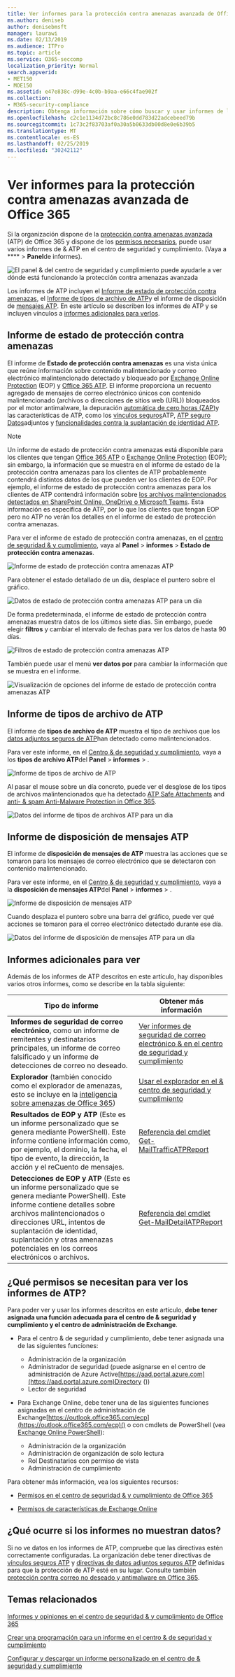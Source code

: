 ```yaml
---
title: Ver informes para la protección contra amenazas avanzada de Office 365
ms.author: deniseb
author: denisebmsft
manager: laurawi
ms.date: 02/13/2019
ms.audience: ITPro
ms.topic: article
ms.service: O365-seccomp
localization_priority: Normal
search.appverid:
- MET150
- MOE150
ms.assetid: e47e838c-d99e-4c0b-b9aa-e66c4fae902f
ms.collection:
- M365-security-compliance
description: Obtenga información sobre cómo buscar y usar informes de la protección contra amenazas avanzada de Office &amp; 365 en el centro de seguridad y cumplimiento.
ms.openlocfilehash: c2c1e1134d72bc8c786e0dd783d22adcebeed79b
ms.sourcegitcommit: 1c73c2f83703af0a30a5b0633db00d8e0e6b39b5
ms.translationtype: MT
ms.contentlocale: es-ES
ms.lasthandoff: 02/25/2019
ms.locfileid: "30242112"
---
```

# <a name="view-reports-for-office-365-advanced-threat-protection"></a>Ver informes para la protección contra amenazas avanzada de Office 365

Si la organización dispone de la [protección contra amenazas avanzada](office-365-atp.md) (ATP) de Office 365 y dispone de los [permisos necesarios](#what-permissions-are-needed-to-view-these-reports), puede usar varios informes de &amp; ATP en el centro de seguridad y cumplimiento. (Vaya a **** \> **Panel**de informes).
  
![El panel &amp; del centro de seguridad y cumplimiento puede ayudarle a ver dónde está funcionando la protección contra amenazas avanzada](media/6b213d34-adbb-44af-8549-be9a7e2db087.png)
  
Los informes de ATP incluyen el [Informe de estado de protección contra amenazas](#threat-protection-status-report), el [Informe de tipos de archivo de ATP](#atp-file-types-report)y el informe de disposición de [mensajes ATP](#atp-message-disposition-report). En este artículo se describen los informes de ATP y se incluyen vínculos a [informes adicionales para verlos](#additional-reports-to-view).
  
## <a name="threat-protection-status-report"></a>Informe de estado de protección contra amenazas

El informe de **Estado de protección contra amenazas** es una vista única que reúne información sobre contenido malintencionado y correo electrónico malintencionado detectado y bloqueado por [Exchange Online Protection](eop/exchange-online-protection-overview.md) (EOP) y [Office 365 ATP](office-365-atp.md). El informe proporciona un recuento agregado de mensajes de correo electrónico únicos con contenido malintencionado (archivos o direcciones de sitios web (URL)) bloqueados por el motor antimalware, la depuración [automática de cero horas (ZAP)](zero-hour-auto-purge.md)y las características de ATP, como los [vínculos seguros](atp-safe-links.md)ATP, [ATP seguro Datos](atp-safe-attachments.md)adjuntos y [funcionalidades contra la suplantación de identidad ATP](atp-anti-phishing.md).

> [!NOTE]
> Un informe de estado de protección contra amenazas está disponible para los clientes que tengan [Office 365 ATP](office-365-atp.md) o [Exchange Online Protection](eop/exchange-online-protection-eop.md) (EOP); sin embargo, la información que se muestra en el informe de estado de la protección contra amenazas para los clientes de ATP probablemente contendrá distintos datos de los que pueden ver los clientes de EOP. Por ejemplo, el informe de estado de protección contra amenazas para los clientes de ATP contendrá información sobre [los archivos malintencionados detectados en SharePoint Online, OneDrive o Microsoft Teams](atp-for-spo-odb-and-teams.md). Esta información es específica de ATP, por lo que los clientes que tengan EOP pero no ATP no verán los detalles en el informe de estado de protección contra amenazas.
  
Para ver el informe de estado de protección contra amenazas, en el [centro de seguridad &amp; y cumplimiento](https://protection.office.com), vaya al **Panel** \> **informes** \> **Estado de protección contra amenazas**.
  
![Informe de estado de protección contra amenazas ATP](media/6bdd41eb-62e0-423b-9fd4-d1d5baf0cbd5.png)
  
Para obtener el estado detallado de un día, desplace el puntero sobre el gráfico.
  
![Datos de estado de protección contra amenazas ATP para un día](media/d5c2c6ad-c002-4985-a032-c866e46fdea8.png)
  
De forma predeterminada, el informe de estado de protección contra amenazas muestra datos de los últimos siete días. Sin embargo, puede elegir **filtros** y cambiar el intervalo de fechas para ver los datos de hasta 90 días. 
  
![Filtros de estado de protección contra amenazas ATP](media/4f703369-642b-402b-9758-b9c828283410.png)
  
También puede usar el menú **ver datos por** para cambiar la información que se muestra en el informe. 
  
![Visualización de opciones del informe de estado de protección contra amenazas ATP](media/4959bf8c-d192-4542-b00b-184e101e7513.png)
  
## <a name="atp-file-types-report"></a>Informe de tipos de archivo de ATP

El informe de **tipos de archivo de ATP** muestra el tipo de archivos que los [datos adjuntos seguros de ATP](atp-safe-attachments.md)han detectado como malintencionados.
  
Para ver este informe, en el [Centro &amp; de seguridad y cumplimiento](https://protection.office.com), vaya a los **tipos de archivo ATP**del **Panel** \> **informes** \> .
  
![Informe de tipos de archivo de ATP](media/6e3f5d33-79aa-4b2d-938c-6ef135d9e54c.png)
  
Al pasar el mouse sobre un día concreto, puede ver el desglose de los tipos de archivos malintencionados que ha detectado [ATP Safe Attachments](atp-safe-attachments.md) and [anti- &amp; spam Anti-Malware Protection in Office 365](anti-spam-and-anti-malware-protection.md).
  
![Datos del informe de tipos de archivos ATP para un día](media/10d18428-699a-41d2-a73e-be3a8214ada1.png)
  
## <a name="atp-message-disposition-report"></a>Informe de disposición de mensajes ATP

El informe de **disposición de mensajes de ATP** muestra las acciones que se tomaron para los mensajes de correo electrónico que se detectaron con contenido malintencionado. 
  
Para ver este informe, en el [Centro &amp; de seguridad y cumplimiento](https://protection.office.com), vaya a la **disposición de mensajes ATP**del **Panel** \> **informes** \> .
  
![Informe de disposición de mensajes ATP](media/b0ff65c4-53d3-496d-bafa-8937a5eb69e5.png)
  
Cuando desplaza el puntero sobre una barra del gráfico, puede ver qué acciones se tomaron para el correo electrónico detectado durante ese día.
  
![Datos del informe de disposición de mensajes ATP para un día](media/68d2beb8-4b30-48c4-8ba6-5e8ab88ae456.png)
  
## <a name="additional-reports-to-view"></a>Informes adicionales para ver

Además de los informes de ATP descritos en este artículo, hay disponibles varios otros informes, como se describe en la tabla siguiente:

|Tipo de informe  |Obtener más información  |
|---------|---------|
|**Informes de seguridad de correo electrónico**, como un informe de remitentes y destinatarios principales, un informe de correo falsificado y un informe de detecciones de correo no deseado. | [Ver informes de seguridad de correo electrónico &amp; en el centro de seguridad y cumplimiento](view-email-security-reports.md)        |
|**Explorador** (también conocido como el explorador de amenazas, esto se incluye en la [inteligencia sobre amenazas de Office 365](office-365-ti.md))     | [Usar el explorador en el &amp; centro de seguridad y cumplimiento](use-explorer-in-security-and-compliance.md)        |
|**Resultados de EOP y ATP** (Este es un informe personalizado que se genera mediante PowerShell). Este informe contiene información como, por ejemplo, el dominio, la fecha, el tipo de evento, la dirección, la acción y el reCuento de mensajes.  | [Referencia del cmdlet Get-MailTrafficATPReport](https://docs.microsoft.com/powershell/module/exchange/advanced-threat-protection/get-mailtrafficatpreport?view=exchange-ps) |
|**Detecciones de EOP y ATP** (Este es un informe personalizado que se genera mediante PowerShell). Este informe contiene detalles sobre archivos malintencionados o direcciones URL, intentos de suplantación de identidad, suplantación y otras amenazas potenciales en los correos electrónicos o archivos.   | [Referencia del cmdlet Get-MailDetailATPReport](https://docs.microsoft.com/powershell/module/exchange/advanced-threat-protection/get-maildetailatpreport?view=exchange-ps)        |

  
## <a name="what-permissions-are-needed-to-view-the-atp-reports"></a>¿Qué permisos se necesitan para ver los informes de ATP?

Para poder ver y usar los informes descritos en este artículo, **debe tener asignada una función adecuada para el centro de &amp; seguridad y cumplimiento y el centro de administración de Exchange**.

- Para el centro &amp; de seguridad y cumplimiento, debe tener asignada una de las siguientes funciones:
    - Administración de la organización
    - Administrador de seguridad (puede asignarse en el centro de administración de Azure Active[https://aad.portal.azure.com](https://aad.portal.azure.com)Directory ())
    - Lector de seguridad

- Para Exchange Online, debe tener una de las siguientes funciones asignadas en el centro de administración de Exchange[https://outlook.office365.com/ecp](https://outlook.office365.com/ecp)() o con cmdlets de PowerShell (vea [Exchange Online PowerShell](https://docs.microsoft.com/powershell/exchange/exchange-online/exchange-online-powershell?view=exchange-ps)):
    - Administración de la organización
    - Administración de organización de solo lectura
    - Rol Destinatarios con permiso de vista
    - Administración de cumplimiento

Para obtener más información, vea los siguientes recursos:

- [Permisos en el centro de seguridad &amp; y cumplimiento de Office 365](permissions-in-the-security-and-compliance-center.md)

- [Permisos de características de Exchange Online](https://docs.microsoft.com/exchange/permissions-exo/feature-permissions)
   
## <a name="what-if-the-reports-arent-showing-data"></a>¿Qué ocurre si los informes no muestran datos?

Si no ve datos en los informes de ATP, compruebe que las directivas estén correctamente configuradas. La organización debe tener directivas de [vínculos seguros ATP](set-up-atp-safe-links-policies.md) y [directivas de datos adjuntos seguros ATP](set-up-atp-safe-attachments-policies.md) definidas para que la protección de ATP esté en su lugar. Consulte también [protección contra correo no deseado y antimalware en Office 365](anti-spam-and-anti-malware-protection.md).
  
## <a name="related-topics"></a>Temas relacionados

[Informes y opiniones en el centro de seguridad &amp; y cumplimiento de Office 365](reports-and-insights-in-security-and-compliance.md)
  
[Crear una programación para un informe en el centro &amp; de seguridad y cumplimiento](create-a-schedule-for-a-report.md)
  
[Configurar y descargar un informe personalizado en el centro de &amp; seguridad y cumplimiento](set-up-and-download-a-custom-report.md)
  


